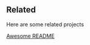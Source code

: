 
## Related

Here are some related projects

[Awesome README](https://github.com/matiassingers/awesome-readme)

